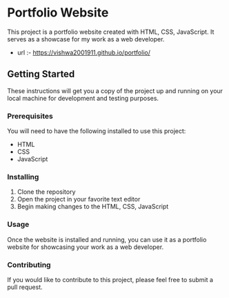 # Portfolio Website
This project is a portfolio website created with HTML, CSS, JavaScript. It serves as a showcase for my work as a web developer.

* url :- https://vishwa2001911.github.io/portfolio/

## Getting Started
These instructions will get you a copy of the project up and running on your local machine for development and testing purposes.

### Prerequisites
You will need to have the following installed to use this project:
- HTML
- CSS
- JavaScript


### Installing
1. Clone the repository
2. Open the project in your favorite text editor
3. Begin making changes to the HTML, CSS, JavaScript

### Usage
Once the website is installed and running, you can use it as a portfolio website for showcasing your work as a web developer. 

### Contributing
If you would like to contribute to this project, please feel free to submit a pull request.
